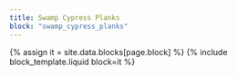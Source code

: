 ```yaml
---
title: Swamp Cypress Planks
block: "swamp_cypress_planks"
---
```


{% assign it = site.data.blocks[page.block] %}
{% include block_template.liquid block=it %}

